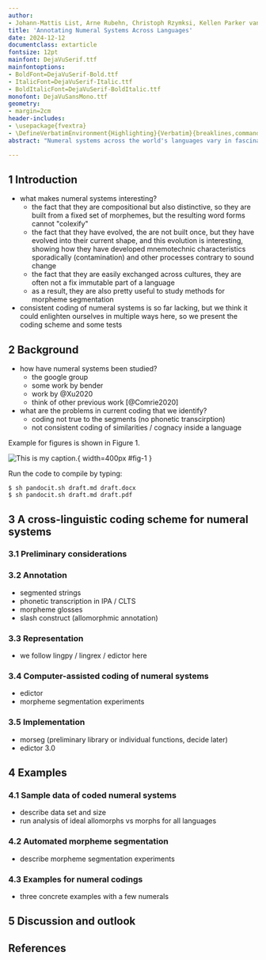 ```yaml
---
author:
- Johann-Mattis List, Arne Rubehn, Christoph Rzymksi, Kellen Parker van Dam 
title: 'Annotating Numeral Systems Across Languages'
date: 2024-12-12
documentclass: extarticle
fontsize: 12pt
mainfont: DejaVuSerif.ttf
mainfontoptions:
- BoldFont=DejaVuSerif-Bold.ttf
- ItalicFont=DejaVuSerif-Italic.ttf
- BoldItalicFont=DejaVuSerif-BoldItalic.ttf
monofont: DejaVuSansMono.ttf
geometry:
- margin=2cm
header-includes:
- \usepackage{fvextra}
- \DefineVerbatimEnvironment{Highlighting}{Verbatim}{breaklines,commandchars=\\\{\}}
abstract: "Numeral systems across the world's languages vary in fascinating ways, both regarding their synchronic structure and the diachronic processes that determined how they evolved in their current shape. For a proper comparison of numeral systems across different languages, however, it is important to code them in a standardized form that allows for the comparison of basic properties. Here, we present a simple but effective coding scheme for numeral annotation, along with a workflow that helps to code numeral systems in a computer-assisted manner. We illustrate the basic aspects of this workflow and provide sample data including numeral systems form 20 language varieties."

---
```




## 1 Introduction

- what makes numeral systems interesting?
  * the fact that they are compositional but also distinctive, so they are built from a fixed set of morphemes, but the resulting word forms cannot "colexify"
  * the fact that they have evolved, the are not built once, but they have evolved into their current shape, and this evolution is interesting, showing how they have developed mnemotechnic characteristics sporadically (contamination) and other processes contrary to sound change
  * the fact that they are easily exchanged across cultures, they are often not a fix immutable part of a language
  * as a result, they are also pretty useful to study methods for morpheme segmentation
- consistent coding of numeral systems is so far lacking, but we think it could enlighten ourselves in multiple ways here, so we present the coding scheme and some tests

 
## 2 Background

- how have numeral systems been studied? 
  * the google group
  * some work by bender
  * work by @Xu2020
  * think of other previous work [@Comrie2020]
- what are the problems in current coding that we identify?
  * coding not true to the segments (no phonetic transcirption)
  * not consistent coding of similarities / cognacy inside a language


Example for figures is shown in Figure 1.

![This is my caption.](image.png){ width=400px #fig-1 }

Run the code to compile by typing:

```
$ sh pandocit.sh draft.md draft.docx
$ sh pandocit.sh draft.md draft.pdf
```


## 3 A cross-linguistic coding scheme for numeral systems

### 3.1 Preliminary considerations

### 3.2 Annotation

- segmented strings
- phonetic transcription in IPA / CLTS
- morpheme glosses
- slash construct (allomorphmic annotation)

### 3.3 Representation

- we follow lingpy / lingrex / edictor here

### 3.4 Computer-assisted coding of numeral systems

- edictor 
- morpheme segmentation experiments

### 3.5 Implementation

- morseg (preliminary library or individual functions, decide later)
- edictor 3.0

## 4 Examples

### 4.1 Sample data of coded numeral systems

- describe data set and size
- run analysis of ideal allomorphs vs morphs for all languages


### 4.2 Automated morpheme segmentation

- describe morpheme segmentation experiments

### 4.3 Examples for numeral codings

- three concrete examples with a few numerals

## 5 Discussion and outlook

## References

<div id="refs"></div>

</div>
<script>
var i, fig;
var refs = {"fig-1": 1};
for (i = 0; i < Object.keys(refs).length; i += 1) {
  fig = document.getElementById("fig-" + (i + 1)).children[1];
  fig.innerHTML = "Figure " + String(i + 1) + ": " + fig.innerHTML;
}
</script>
